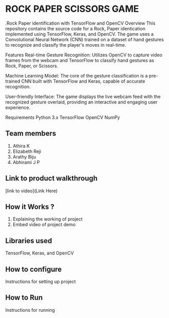 # ROCK PAPER SCISSORS GAME
.Rock Paper identification with TensorFlow and OpenCV
Overview
This repository contains the source code for a Rock, Paper identication implemented using TensorFlow, Keras, and OpenCV. The game uses a Convolutional Neural Network (CNN) trained on a dataset of hand gestures to recognize and classify the player's moves in real-time.

Features
Real-time Gesture Recognition: Utilizes OpenCV to capture video frames from the webcam and TensorFlow to classify hand gestures as Rock, Paper, or Scissors.

Machine Learning Model: The core of the gesture classification is a pre-trained CNN built with TensorFlow and Keras, capable of accurate recognition.

User-friendly Interface: The game displays the live webcam feed with the recognized gesture overlaid, providing an interactive and engaging user experience.

Requirements
Python 3.x
TensorFlow
OpenCV
NumPy
## Team members
1. Athira K
2. Elizabeth Reji
3. Arathy Biju
4. Abhirami J P
## Link to product walkthrough
[link to video](Link Here)
## How it Works ?
1. Explaining the working of project
2. Embed video of project demo
## Libraries used
TensorFlow, Keras, and OpenCV
## How to configure
Instructions for setting up project
## How to Run
Instructions for running
